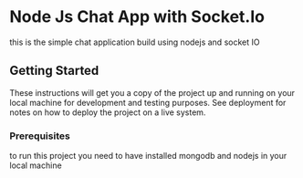 # Node Js Chat App with Socket.Io

this is the simple chat application build using nodejs and socket IO 

## Getting Started

These instructions will get you a copy of the project up and running on your local machine for development and testing purposes. See deployment for notes on how to deploy the project on a live system.

### Prerequisites

to run this project you need to have installed mongodb and nodejs in your local machine

